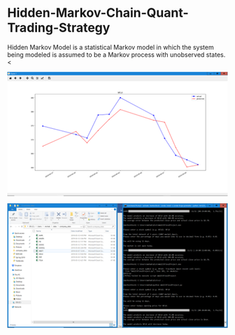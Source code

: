 # Hidden-Markov-Chain-Quant-Trading-Strategy
Hidden Markov Model is a statistical Markov model in which the system being modeled is assumed to be a Markov process with unobserved states.<


<p align="center">
	<img src="demoImages/stockGraph.png", width="800">
</p>

<p align="center">
	<img src="demoImages/stockPrediction.png", width="800">
</p>



